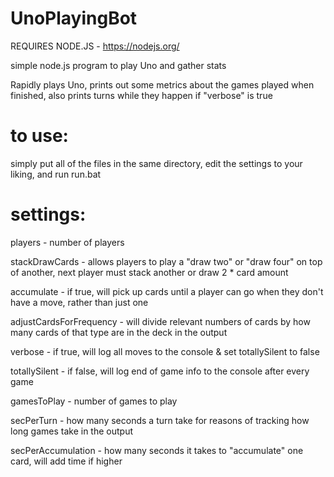 # UnoPlayingBot
REQUIRES NODE.JS - https://nodejs.org/

simple node.js program to play Uno and gather stats

Rapidly plays Uno, prints out some metrics about the games played when finished, also prints turns while they happen if "verbose" is true

# to use:

simply put all of the files in the same directory, edit the settings to your liking, and run run.bat

# settings:

players - number of players

stackDrawCards - allows players to play a "draw two" or "draw four" on top of another, next player must stack another or draw 2 * card amount

accumulate - if true, will pick up cards until a player can go when they don't have a move, rather than just one

adjustCardsForFrequency - will divide relevant numbers of cards by how many cards of that type are in the deck in the output

verbose - if true, will log all moves to the console & set totallySilent to false

totallySilent - if false, will log end of game info to the console after every game

gamesToPlay - number of games to play

secPerTurn - how many seconds a turn take for reasons of tracking how long games take in the output

secPerAccumulation - how many seconds it takes to "accumulate" one card, will add time if higher
